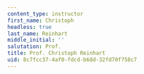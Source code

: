 ```yaml
---
content_type: instructor
first_name: Christoph
headless: true
last_name: Reinhart
middle_initial: ''
salutation: Prof.
title: Prof. Christoph Reinhart
uid: 8c7fcc37-4af0-fdcd-b68d-32fd70f758c7
---
```

